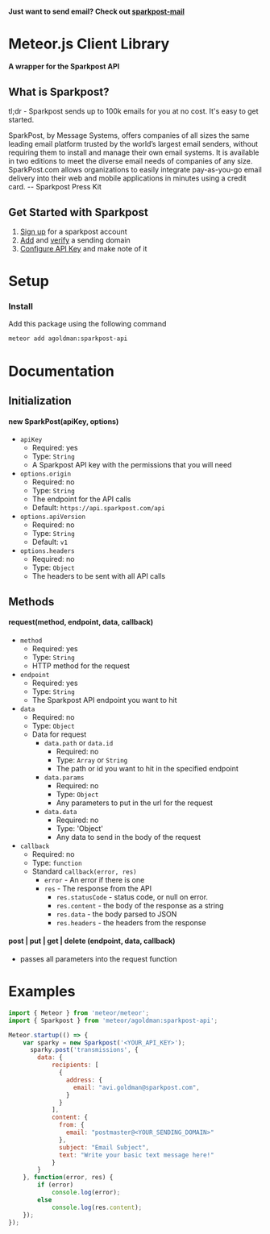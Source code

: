 #### Just want to send email? Check out [sparkpost-mail](https://github.com/avrahamgoldman/sparkpost-mail)

# Meteor.js Client Library
#### A wrapper for the Sparkpost API
## What is Sparkpost?
tl;dr - Sparkpost sends up to 100k emails for you at no cost. It's easy to get started.

SparkPost, by Message Systems, offers companies of all sizes the same leading email platform trusted by the world’s largest email senders, without requiring them to install and manage their own email systems. It is available in two editions to meet the diverse email needs of companies of any size. SparkPost.com allows organizations to easily integrate pay-as-you-go email delivery into their web and mobile applications in minutes using a credit card.  -- Sparkpost Press Kit

## Get Started with Sparkpost
1. [Sign up](https://app.sparkpost.com/sign-up) for a sparkpost account
2. [Add](https://support.sparkpost.com/customer/en/portal/articles/1933318-creating-sending-domains) and [verify](https://support.sparkpost.com/customer/portal/articles/1933360-verify-sending-domains) a sending domain
3. [Configure API Key](https://app.sparkpost.com/onboarding/api) and make note of it

# Setup
### Install
Add this package using the following command
```bash
meteor add agoldman:sparkpost-api
```

# Documentation
## Initialization
#### new SparkPost(apiKey, options)
* `apiKey` 
    * Required: yes
    * Type: `String`
    * A Sparkpost API key with the permissions that you will need
* `options.origin`
    * Required: no
    * Type: `String`
    * The endpoint for the API calls
    * Default: `https://api.sparkpost.com/api`
* `options.apiVersion`
    * Required: no
    * Type: `String`
    * Default: `v1`
* `options.headers`
    * Required: no
    * Type: `Object`
    * The headers to be sent with all API calls

## Methods

#### request(method, endpoint, data, callback)
* `method`
    * Required: yes
    * Type: `String`
    * HTTP method for the request
* `endpoint`
    * Required: yes
    * Type: `String`
    * The Sparkpost API endpoint you want to hit
* `data`
    * Required: no
    * Type: `Object`
    * Data for request
        * `data.path` or `data.id`
            * Required: no
            * Type: `Array` or `String`
            * The path or id you want to hit in the specified endpoint
        * `data.params`
            * Required: no
            * Type: `Object`
            * Any parameters to put in the url for the request
        * `data.data` 
            * Required: no
            * Type: 'Object'
            * Any data to send in the body of the request
* `callback`
    * Required: no
    * Type: `function`
    * Standard `callback(error, res)`
        * `error` - An error if there is one
        * `res` - The response from the API
            * `res.statusCode` -  status code, or null on error.
            * `res.content` - the body of the response as a string
            * `res.data` - the body parsed to JSON
            * `res.headers` - the headers from the response

#### post | put | get | delete (endpoint, data, callback)
* passes all parameters into the request function 

# Examples
```javascript
import { Meteor } from 'meteor/meteor';
import { Sparkpost } from 'meteor/agoldman:sparkpost-api';

Meteor.startup(() => {
    var sparky = new Sparkpost('<YOUR_API_KEY>');
      sparky.post('transmissions', {
        data: {
            recipients: [
              {
                address: {
                  email: "avi.goldman@sparkpost.com",
                }
              }
            ],
            content: {
              from: {
                email: "postmaster@<YOUR_SENDING_DOMAIN>"
              },
              subject: "Email Subject",
              text: "Write your basic text message here!"
            }
        }
    }, function(error, res) {
        if (error)
            console.log(error);
        else
            console.log(res.content);
    });
});
```


